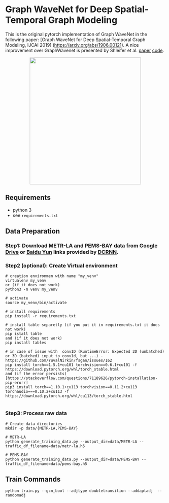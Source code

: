 # Graph WaveNet for Deep Spatial-Temporal Graph Modeling

This is the original pytorch implementation of Graph WaveNet in the following paper: 
[Graph WaveNet for Deep Spatial-Temporal Graph Modeling, IJCAI 2019] (https://arxiv.org/abs/1906.00121).  A nice improvement over GraphWavenet is presented by Shleifer et al. [paper](https://arxiv.org/abs/1912.07390) [code](https://github.com/sshleifer/Graph-WaveNet).



<p align="center">
  <img width="350" height="400" src=./fig/model.png>
</p>

## Requirements
- python 3
- see `requirements.txt`


## Data Preparation

### Step1: Download METR-LA and PEMS-BAY data from [Google Drive](https://drive.google.com/open?id=10FOTa6HXPqX8Pf5WRoRwcFnW9BrNZEIX) or [Baidu Yun](https://pan.baidu.com/s/14Yy9isAIZYdU__OYEQGa_g) links provided by [DCRNN](https://github.com/liyaguang/DCRNN).


### Step2 (optional): Create Virtual environment 

```
# creation environmen with name "my_venv"
virtualenv my_venv
or (if it does not work)
python3 -m venv my_venv

# activate
source my_venv/bin/activate

# install requirements
pip install -r requirements.txt

# install table separetly (if you put it in requirements.txt it does not work)
pip istall table
and (if it does not work)
pip install tables

# in case of issue with  conv1D (RuntimeError: Expected 2D (unbatched) or 3D (batched) input to conv1d, but ...) - https://github.com/YuvalNirkin/fsgan/issues/162
pip install torch==1.5.1+cu101 torchvision==0.6.1+cu101 -f https://download.pytorch.org/whl/torch_stable.html
and (if the error persists) [https://stackoverflow.com/questions/71189626/pytorch-installation-pip-erorr]
pip3 install torch==1.10.1+cu113 torchvision==0.11.2+cu113 torchaudio===0.10.2+cu113 -f https://download.pytorch.org/whl/cu113/torch_stable.html


```

### Step3: Process raw data 

```
# Create data directories
mkdir -p data/{METR-LA,PEMS-BAY}

# METR-LA
python generate_training_data.py --output_dir=data/METR-LA --traffic_df_filename=data/metr-la.h5

# PEMS-BAY
python generate_training_data.py --output_dir=data/PEMS-BAY --traffic_df_filename=data/pems-bay.h5

```
## Train Commands

```
python train.py --gcn_bool --adjtype doubletransition --addaptadj  --randomadj
```


